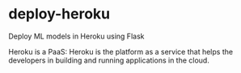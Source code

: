 # deploy-heroku
Deploy ML models in Heroku using Flask   

Heroku is a PaaS: Heroku is the platform as a service that helps the developers in building and running applications in the cloud. 
